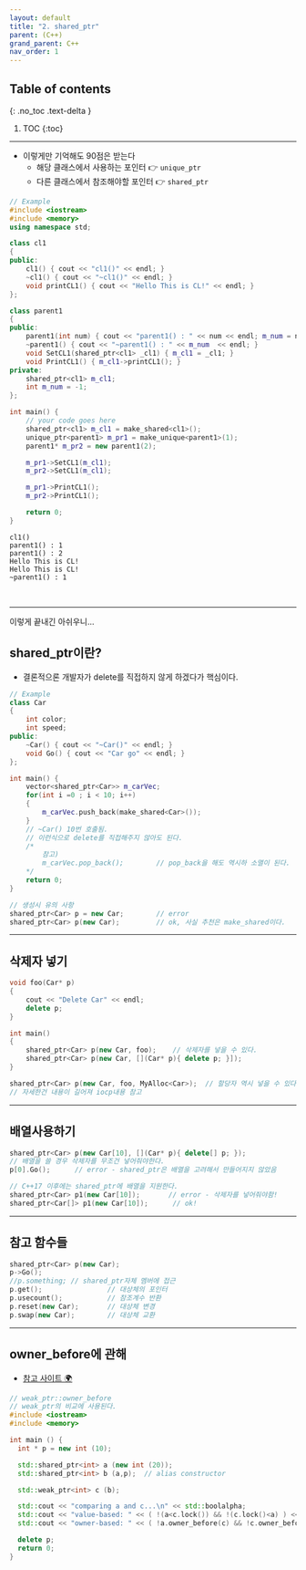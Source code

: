 ```yaml
---
layout: default
title: "2. shared_ptr"
parent: (C++)
grand_parent: C++
nav_order: 1
---
```


## Table of contents
{: .no_toc .text-delta }

1. TOC
{:toc}

---

* 이렇게만 기억해도 90점은 받는다
    * 해당 클래스에서 사용하는 포인터 👉 `unique_ptr`
    * 다른 클래스에서 참조해야할 포인터 👉 `shared_ptr`

```cpp
// Example
#include <iostream>
#include <memory>
using namespace std;

class cl1
{
public:
    cl1() { cout << "cl1()" << endl; }
    ~cl1() { cout << "~cl1()" << endl; } 
    void printCL1() { cout << "Hello This is CL!" << endl; }
};

class parent1
{
public:
    parent1(int num) { cout << "parent1() : " << num << endl; m_num = num; }
    ~parent1() { cout << "~parent1() : " << m_num  << endl; }
    void SetCL1(shared_ptr<cl1> _cl1) { m_cl1 = _cl1; }
    void PrintCL1() { m_cl1->printCL1(); }
private:
    shared_ptr<cl1> m_cl1;
    int m_num = -1;
};

int main() {
    // your code goes here
    shared_ptr<cl1> m_cl1 = make_shared<cl1>();
    unique_ptr<parent1> m_pr1 = make_unique<parent1>(1);
    parent1* m_pr2 = new parent1(2);

    m_pr1->SetCL1(m_cl1);
    m_pr2->SetCL1(m_cl1);

    m_pr1->PrintCL1();
    m_pr2->PrintCL1();

    return 0;
}
```

```
cl1()
parent1() : 1
parent1() : 2
Hello This is CL!
Hello This is CL!
~parent1() : 1
```

<br>

---

이렇게 끝내긴 아쉬우니...

##  shared_ptr이란?

* 결론적으론 개발자가 delete를 직접하지 않게 하겠다가 핵심이다.

```cpp
// Example
class Car
{
    int color;
    int speed;
public:
    ~Car() { cout << "~Car()" << endl; }
    void Go() { cout << "Car go" << endl; }
};

int main() {
    vector<shared_ptr<Car>> m_carVec;
    for(int i =0 ; i < 10; i++)
    {
        m_carVec.push_back(make_shared<Car>());
    }
    // ~Car() 10번 호출됨.
    // 이런식으로 delete를 직접해주지 않아도 된다.
    /*
        참고)
        m_carVec.pop_back();        // pop_back을 해도 역시하 소멸이 된다.
    */
    return 0;
}
```

```cpp
// 생성시 유의 사항
shared_ptr<Car> p = new Car;        // error
shared_ptr<Car> p(new Car);         // ok, 사실 추천은 make_shared이다.
```

---

## 삭제자 넣기

```cpp
void foo(Car* p)
{
    cout << "Delete Car" << endl;
    delete p;
}

int main()
{
    shared_ptr<Car> p(new Car, foo);    // 삭제자를 넣을 수 있다.
    shared_ptr<Car> p(new Car, [](Car* p){ delete p; }]);
}
```

```cpp
shared_ptr<Car> p(new Car, foo, MyAlloc<Car>);  // 할당자 역시 넣을 수 있다.
// 자세한건 내용이 길어져 iocp내용 참고
```

---

## 배열사용하기

```cpp
shared_ptr<Car> p(new Car[10], [](Car* p){ delete[] p; });
// 배열을 쓸 경우 삭제자를 무조건 넣어줘야한다.
p[0].Go();      // error - shared_ptr은 배열을 고려해서 만들어지지 않았음
```

```cpp
// C++17 이후에는 shared_ptr에 배열을 지원한다.
shared_ptr<Car> p1(new Car[10]);       // error - 삭제자를 넣어줘야함!
shared_ptr<Car[]> p1(new Car[10]);      // ok!
```

---

## 참고 함수들

```cpp
shared_ptr<Car> p(new Car);
p->Go();
//p.something; // shared_ptr자체 멤버에 접근
p.get();                // 대상체의 포인터
p.usecount();           // 참조계수 반환
p.reset(new Car);       // 대상체 변경
p.swap(new Car);        // 대상체 교환
```

---

## owner_before에 관해

* [참고 사이트 🌍](https://cplusplus.com/reference/memory/weak_ptr/owner_before/)

```cpp
// weak_ptr::owner_before
// weak_ptr의 비교에 사용된다.
#include <iostream>
#include <memory>

int main () {
  int * p = new int (10);

  std::shared_ptr<int> a (new int (20));
  std::shared_ptr<int> b (a,p);  // alias constructor

  std::weak_ptr<int> c (b);

  std::cout << "comparing a and c...\n" << std::boolalpha;
  std::cout << "value-based: " << ( !(a<c.lock()) && !(c.lock()<a) ) << '\n';
  std::cout << "owner-based: " << ( !a.owner_before(c) && !c.owner_before(a) ) << '\n';

  delete p;
  return 0;
}
```